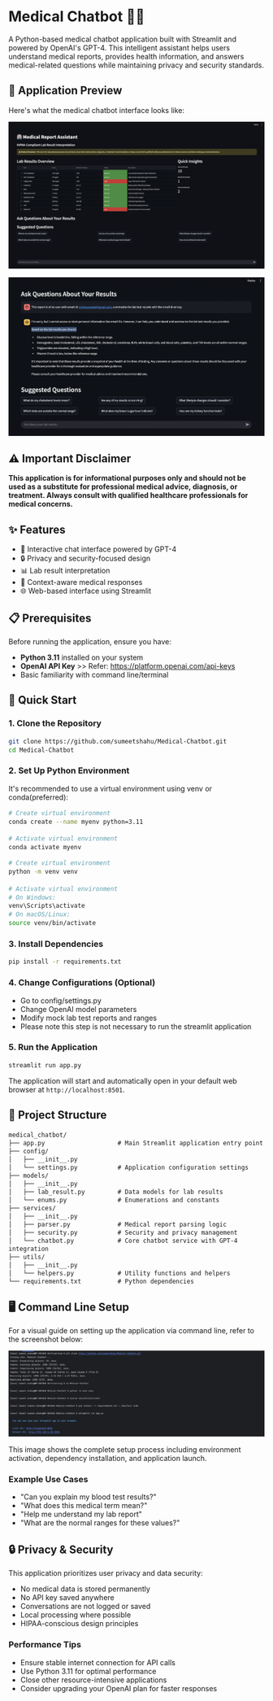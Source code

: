 # Medical Chatbot 🏥🤖

A Python-based medical chatbot application built with Streamlit and powered by OpenAI's GPT-4. This intelligent assistant helps users understand medical reports, provides health information, and answers medical-related questions while maintaining privacy and security standards.

## 📱 Application Preview

Here's what the medical chatbot interface looks like:

![Application Screenshot1](app_snapshots/Main_Chatbot_Screen.png)

![Application Screenshot2](app_snapshots/Sample_Prompt_Response.png)


## ⚠️ Important Disclaimer

**This application is for informational purposes only and should not be used as a substitute for professional medical advice, diagnosis, or treatment. Always consult with qualified healthcare professionals for medical concerns.**

## ✨ Features

- 💬 Interactive chat interface powered by GPT-4
- 🔒 Privacy and security-focused design
- 📊 Lab result interpretation
- 🎯 Context-aware medical responses
- 🌐 Web-based interface using Streamlit

## 📋 Prerequisites

Before running the application, ensure you have:

- **Python 3.11** installed on your system
- **OpenAI API Key** >> Refer: https://platform.openai.com/api-keys
- Basic familiarity with command line/terminal

## 🚀 Quick Start

### 1. Clone the Repository

```bash
git clone https://github.com/sumeetshahu/Medical-Chatbot.git
cd Medical-Chatbot
```

### 2. Set Up Python Environment

It's recommended to use a virtual environment using venv or conda(preferred):

```bash
# Create virtual environment
conda create --name myenv python=3.11

# Activate virtual environment
conda activate myenv
```

```bash
# Create virtual environment
python -m venv venv

# Activate virtual environment
# On Windows:
venv\Scripts\activate
# On macOS/Linux:
source venv/bin/activate
```

### 3. Install Dependencies

```bash
pip install -r requirements.txt
```

### 4. Change Configurations (Optional)

- Go to config/settings.py
- Change OpenAI model parameters
- Modify mock lab test reports and ranges
- Please note this step is not necessary to run the streamlit application



### 5. Run the Application

```bash
streamlit run app.py
```

The application will start and automatically open in your default web browser at `http://localhost:8501`.

## 📁 Project Structure

```
medical_chatbot/
├── app.py                    # Main Streamlit application entry point
├── config/
│   ├── __init__.py
│   └── settings.py           # Application configuration settings
├── models/
│   ├── __init__.py
│   ├── lab_result.py         # Data models for lab results
│   └── enums.py              # Enumerations and constants
├── services/
│   ├── __init__.py
│   ├── parser.py             # Medical report parsing logic
│   ├── security.py           # Security and privacy management
│   └── chatbot.py            # Core chatbot service with GPT-4 integration
├── utils/
│   ├── __init__.py
│   └── helpers.py            # Utility functions and helpers
└── requirements.txt          # Python dependencies
```

## 🖥️ Command Line Setup

For a visual guide on setting up the application via command line, refer to the screenshot below:

![Command Line Setup](app_snapshots/command_line_setup.png)

This image shows the complete setup process including environment activation, dependency installation, and application launch.



### Example Use Cases

- "Can you explain my blood test results?"
- "What does this medical term mean?"
- "Help me understand my lab report"
- "What are the normal ranges for these values?"

## 🔒 Privacy & Security

This application prioritizes user privacy and data security:

- No medical data is stored permanently
- No API key saved anywhere
- Conversations are not logged or saved
- Local processing where possible
- HIPAA-conscious design principles


### Performance Tips

- Ensure stable internet connection for API calls
- Use Python 3.11 for optimal performance
- Close other resource-intensive applications
- Consider upgrading your OpenAI plan for faster responses

